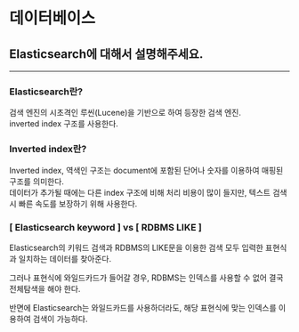 # 데이터베이스

## Elasticsearch에 대해서 설명해주세요.

---

### Elasticsearch란?

검색 엔진의 시초격인 루씬(Lucene)을 기반으로 하여 등장한 검색 엔진.  
inverted index 구조를 사용한다.

### Inverted index란?

Inverted index, 역색인 구조는 document에 포함된 단어나 숫자를 이용하여 매핑된 구조를 의미한다.  
데이터가 추가될 때에는 다른 index 구조에 비해 처리 비용이 많이 들지만, 텍스트 검색 시 빠른 속도를 보장하기 위해 사용한다.

### [ Elasticsearch keyword ] vs [ RDBMS LIKE ] 

Elasticsearch의 키워드 검색과 RDBMS의 LIKE문을 이용한 검색 모두 입력한 표현식과 일치하는 데이터를 찾아준다.  

그러나 표현식에 와일드카드가 들어갈 경우, RDBMS는 인덱스를 사용할 수 없어 결국 전체탐색을 해야 한다.  

반면에 Elasticsearch는 와일드카드를 사용하더라도, 해당 표현식에 맞는 인덱스를 이용하여 검색이 가능하다.
